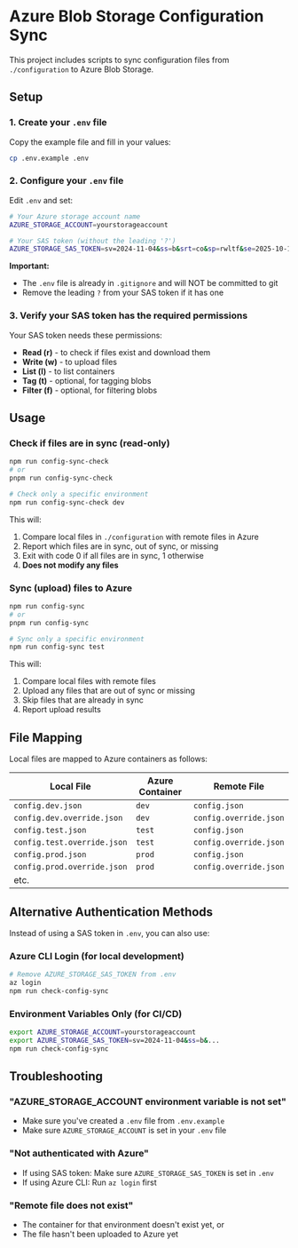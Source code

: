 # Azure Blob Storage Configuration Sync

This project includes scripts to sync configuration files from `./configuration` to Azure Blob Storage.

## Setup

### 1. Create your `.env` file

Copy the example file and fill in your values:

```bash
cp .env.example .env
```

### 2. Configure your `.env` file

Edit `.env` and set:

```bash
# Your Azure storage account name
AZURE_STORAGE_ACCOUNT=yourstorageaccount

# Your SAS token (without the leading '?')
AZURE_STORAGE_SAS_TOKEN=sv=2024-11-04&ss=b&srt=co&sp=rwltf&se=2025-10-16T17:58:50Z&st=2025-10-16T09:43:50Z&spr=https&sig=...
```

**Important:**
- The `.env` file is already in `.gitignore` and will NOT be committed to git
- Remove the leading `?` from your SAS token if it has one

### 3. Verify your SAS token has the required permissions

Your SAS token needs these permissions:
- **Read (r)** - to check if files exist and download them
- **Write (w)** - to upload files
- **List (l)** - to list containers
- **Tag (t)** - optional, for tagging blobs
- **Filter (f)** - optional, for filtering blobs

## Usage

### Check if files are in sync (read-only)

```bash
npm run config-sync-check
# or
pnpm run config-sync-check

# Check only a specific environment
npm run config-sync-check dev
```

This will:
1. Compare local files in `./configuration` with remote files in Azure
2. Report which files are in sync, out of sync, or missing
3. Exit with code 0 if all files are in sync, 1 otherwise
4. **Does not modify any files**

### Sync (upload) files to Azure

```bash
npm run config-sync
# or
pnpm run config-sync

# Sync only a specific environment
npm run config-sync test
```

This will:
1. Compare local files with remote files
2. Upload any files that are out of sync or missing
3. Skip files that are already in sync
4. Report upload results

## File Mapping

Local files are mapped to Azure containers as follows:

| Local File | Azure Container | Remote File |
|------------|-----------------|-------------|
| `config.dev.json` | `dev` | `config.json` |
| `config.dev.override.json` | `dev` | `config.override.json` |
| `config.test.json` | `test` | `config.json` |
| `config.test.override.json` | `test` | `config.override.json` |
| `config.prod.json` | `prod` | `config.json` |
| `config.prod.override.json` | `prod` | `config.override.json` |
| etc. | | |

## Alternative Authentication Methods

Instead of using a SAS token in `.env`, you can also use:

### Azure CLI Login (for local development)

```bash
# Remove AZURE_STORAGE_SAS_TOKEN from .env
az login
npm run check-config-sync
```

### Environment Variables Only (for CI/CD)

```bash
export AZURE_STORAGE_ACCOUNT=yourstorageaccount
export AZURE_STORAGE_SAS_TOKEN=sv=2024-11-04&ss=b&...
npm run check-config-sync
```

## Troubleshooting

### "AZURE_STORAGE_ACCOUNT environment variable is not set"
- Make sure you've created a `.env` file from `.env.example`
- Make sure `AZURE_STORAGE_ACCOUNT` is set in your `.env` file

### "Not authenticated with Azure"
- If using SAS token: Make sure `AZURE_STORAGE_SAS_TOKEN` is set in `.env`
- If using Azure CLI: Run `az login` first

### "Remote file does not exist"
- The container for that environment doesn't exist yet, or
- The file hasn't been uploaded to Azure yet
